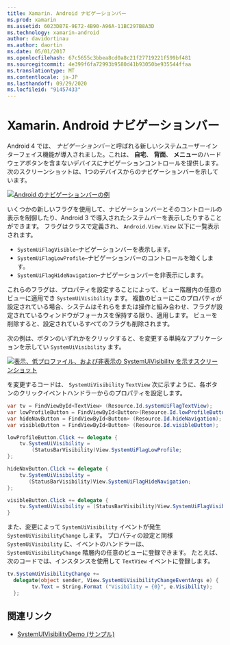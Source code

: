 ```yaml
---
title: Xamarin. Android ナビゲーションバー
ms.prod: xamarin
ms.assetid: 6023DB7E-9E72-4B90-A96A-11BC297B8A3D
ms.technology: xamarin-android
author: davidortinau
ms.author: daortin
ms.date: 05/01/2017
ms.openlocfilehash: 67c5655c3bbea8cd0a8c21f27719221f599bf481
ms.sourcegitcommit: 4e399f6fa72993b9580d41b93050be935544ffaa
ms.translationtype: MT
ms.contentlocale: ja-JP
ms.lasthandoff: 09/29/2020
ms.locfileid: "91457433"
---
```

# <a name="xamarinandroid-navigation-bar"></a>Xamarin. Android ナビゲーションバー

Android 4 では、 *ナビゲーションバー*と呼ばれる新しいシステムユーザーインターフェイス機能が導入されました。これは、 **自宅**、 **背面**、 **メニュー**のハードウェアボタンを含まないデバイスにナビゲーションコントロールを提供します。
次のスクリーンショットは、1つのデバイスからのナビゲーションバーを示しています。

 [![Android のナビゲーションバーの例](navigation-bar-images/19-navbar.png)](navigation-bar-images/19-navbar.png#lightbox)

いくつかの新しいフラグを使用して、ナビゲーションバーとそのコントロールの表示を制御したり、Android 3 で導入されたシステムバーを表示したりすることができます。 フラグはクラスで定義され、 `Android.View.View` 以下に一覧表示されます。

- `SystemUiFlagVisible`&ndash;ナビゲーションバーを表示します。
- `SystemUiFlagLowProfile`&ndash;ナビゲーションバーのコントロールを暗くします。
- `SystemUiFlagHideNavigation`&ndash;ナビゲーションバーを非表示にします。

これらのフラグは、プロパティを設定することによって、ビュー階層内の任意のビューに適用でき `SystemUiVisibility` ます。 複数のビューにこのプロパティが設定されている場合、システムはそれらをまたは操作と組み合わせ、フラグが設定されているウィンドウがフォーカスを保持する限り、適用します。 ビューを削除すると、設定されているすべてのフラグも削除されます。

次の例は、ボタンのいずれかをクリックすると、を変更する単純なアプリケーションを示してい `SystemUiVisibility` ます。

 [![表示、低プロファイル、および非表示の SystemUiVisibility を示すスクリーンショット](navigation-bar-images/18-systemuivisibility.png)](navigation-bar-images/18-systemuivisibility.png#lightbox)

を変更するコードは、 `SystemUiVisibility` `TextView` 次に示すように、各ボタンのクリックイベントハンドラーからのプロパティを設定します。

```csharp
var tv = FindViewById<TextView> (Resource.Id.systemUiFlagTextView);
var lowProfileButton = FindViewById<Button>(Resource.Id.lowProfileButton);
var hideNavButton = FindViewById<Button> (Resource.Id.hideNavigation);
var visibleButton = FindViewById<Button> (Resource.Id.visibleButton);

lowProfileButton.Click += delegate {
    tv.SystemUiVisibility =
        (StatusBarVisibility)View.SystemUiFlagLowProfile;
};

hideNavButton.Click += delegate {
    tv.SystemUiVisibility =
       (StatusBarVisibility)View.SystemUiFlagHideNavigation;        
};

visibleButton.Click += delegate {
    tv.SystemUiVisibility = (StatusBarVisibility)View.SystemUiFlagVisible;
}
```

また、変更によって `SystemUiVisibility` イベントが発生 `SystemUiVisibilityChange` します。 プロパティの設定と同様 `SystemUiVisibility` に、イベントのハンドラーは、 `SystemUiVisibilityChange` 階層内の任意のビューに登録できます。 たとえば、次のコードでは、インスタンスを使用して `TextView` イベントに登録します。

```csharp
tv.SystemUiVisibilityChange +=
  delegate(object sender, View.SystemUiVisibilityChangeEventArgs e) {
        tv.Text = String.Format ("Visibility = {0}", e.Visibility);
  };
```

## <a name="related-links"></a>関連リンク

- [SystemUIVisibilityDemo (サンプル)](/samples/xamarin/monodroid-samples/systemuivisibilitydemo)